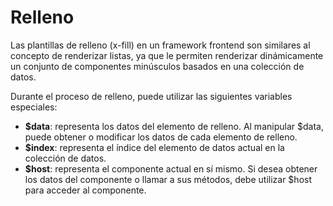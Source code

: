 # Relleno

Las plantillas de relleno (x-fill) en un framework frontend son similares al concepto de renderizar listas, ya que le permiten renderizar dinámicamente un conjunto de componentes minúsculos basados en una colección de datos.

Durante el proceso de relleno, puede utilizar las siguientes variables especiales:

- **$data**: representa los datos del elemento de relleno. Al manipular $data, puede obtener o modificar los datos de cada elemento de relleno.
- **$index**: representa el índice del elemento de datos actual en la colección de datos.
- **$host**: representa el componente actual en sí mismo. Si desea obtener los datos del componente o llamar a sus métodos, debe utilizar $host para acceder al componente.

<a href="../../publics/examples/fill-var/demo.html" preview demo></a>
<a href="../../publics/examples/fill-var/test-demo.html" main demo></a>

